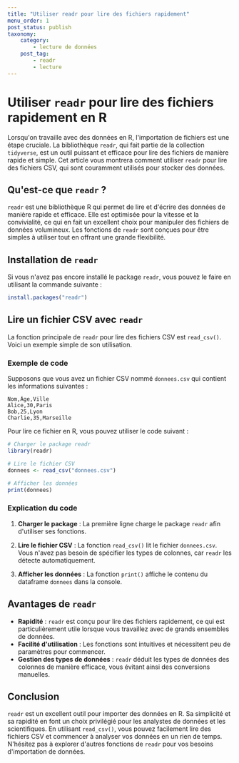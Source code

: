 ```yaml
---
title: "Utiliser readr pour lire des fichiers rapidement"
menu_order: 1
post_status: publish
taxonomy:
    category:
        - lecture de données
    post_tag:
        - readr
        - lecture
---
```


# Utiliser `readr` pour lire des fichiers rapidement en R

Lorsqu'on travaille avec des données en R, l'importation de fichiers est une étape cruciale. La bibliothèque `readr`, qui fait partie de la collection `tidyverse`, est un outil puissant et efficace pour lire des fichiers de manière rapide et simple. Cet article vous montrera comment utiliser `readr` pour lire des fichiers CSV, qui sont couramment utilisés pour stocker des données.

## Qu'est-ce que `readr` ?

`readr` est une bibliothèque R qui permet de lire et d'écrire des données de manière rapide et efficace. Elle est optimisée pour la vitesse et la convivialité, ce qui en fait un excellent choix pour manipuler des fichiers de données volumineux. Les fonctions de `readr` sont conçues pour être simples à utiliser tout en offrant une grande flexibilité.

## Installation de `readr`

Si vous n'avez pas encore installé le package `readr`, vous pouvez le faire en utilisant la commande suivante :

```R
install.packages("readr")
```

## Lire un fichier CSV avec `readr`

La fonction principale de `readr` pour lire des fichiers CSV est `read_csv()`. Voici un exemple simple de son utilisation.

### Exemple de code

Supposons que vous avez un fichier CSV nommé `donnees.csv` qui contient les informations suivantes :

```
Nom,Âge,Ville
Alice,30,Paris
Bob,25,Lyon
Charlie,35,Marseille
```

Pour lire ce fichier en R, vous pouvez utiliser le code suivant :

```R
# Charger le package readr
library(readr)

# Lire le fichier CSV
donnees <- read_csv("donnees.csv")

# Afficher les données
print(donnees)
```

### Explication du code

1. **Charger le package** : La première ligne charge le package `readr` afin d'utiliser ses fonctions.
   
2. **Lire le fichier CSV** : La fonction `read_csv()` lit le fichier `donnees.csv`. Vous n'avez pas besoin de spécifier les types de colonnes, car `readr` les détecte automatiquement.

3. **Afficher les données** : La fonction `print()` affiche le contenu du dataframe `donnees` dans la console.

## Avantages de `readr`

- **Rapidité** : `readr` est conçu pour lire des fichiers rapidement, ce qui est particulièrement utile lorsque vous travaillez avec de grands ensembles de données.
- **Facilité d'utilisation** : Les fonctions sont intuitives et nécessitent peu de paramètres pour commencer.
- **Gestion des types de données** : `readr` déduit les types de données des colonnes de manière efficace, vous évitant ainsi des conversions manuelles.

## Conclusion

`readr` est un excellent outil pour importer des données en R. Sa simplicité et sa rapidité en font un choix privilégié pour les analystes de données et les scientifiques. En utilisant `read_csv()`, vous pouvez facilement lire des fichiers CSV et commencer à analyser vos données en un rien de temps. N'hésitez pas à explorer d'autres fonctions de `readr` pour vos besoins d'importation de données.

